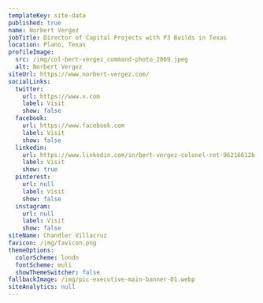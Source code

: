 ```yaml
---
templateKey: site-data
published: true
name: Norbert Vergez
jobTitle: Director of Capital Projects with P3 Builds in Texas
location: Plano, Texas
profileImage:
  src: /img/col-bert-vergez_command-photo_2009.jpeg
  alt: Norbert Vergez
siteUrl: https://www.norbert-vergez.com/
socialLinks:
  twitter:
    url: https://www.x.com
    label: Visit
    show: false
  facebook:
    url: https://www.facebook.com
    label: Visit
    show: false
  linkedin:
    url: https://www.linkedin.com/in/bert-vergez-colonel-ret-96216612b
    label: Visit
    show: true
  pinterest:
    url: null
    label: Visit
    show: false
  instagram:
    url: null
    label: Visit
    show: false
siteName: Chandler Villacruz
favicon: /img/favicon.png
themeOptions:
  colorScheme: londn
  fontScheme: muli
  showThemeSwitcher: false
fallbackImage: /img/pic-executive-main-banner-01.webp
siteAnalytics: null
---
```

